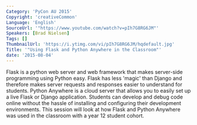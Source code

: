 ```yaml
---
Category: 'PyCon AU 2015'
Copyright: 'creativeCommon'
Language: 'English'
SourceUrl: '"https://www.youtube.com/watch?v=pIh7G8RG6JM"'
Speakers: [Brad Nielsen]
Tags: []
ThumbnailUrl: 'https://i.ytimg.com/vi/pIh7G8RG6JM/hqdefault.jpg'
Title: '"Using Flask and Python Anywhere in the Classroom"'
date: '2015-08-04'
---
```

Flask is a python web server and web framework that makes server-side programming using Python easy. Flask has less 'magic' than Django and therefore makes server requests and responses easier to understand for students. Python Anywhere is a cloud server that allows you to easily set up a live Flask or Django application. Students can develop and debug code online without the hassle of installing and configuring their development environments. This session will look at how Flask and Python Anywhere was used in the classroom with a year 12 student cohort.